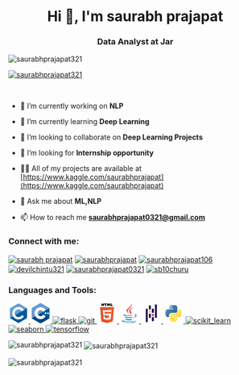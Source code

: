 <h1 align="center">Hi 👋, I'm saurabh prajapat</h1>
<h3 align="center">Data Analyst at Jar</h3>

<p align="left"> <img src="https://komarev.com/ghpvc/?username=saurabhprajapat321&label=Profile%20views&color=0e75b6&style=flat" alt="saurabhprajapat321" /> </p>

<p align="left"> <a href="https://github.com/ryo-ma/github-profile-trophy"><img src="https://github-profile-trophy.vercel.app/?username=saurabhprajapat321" alt="saurabhprajapat321" /></a> </p>

<p align="left"> <a href="https://twitter.com/" target="blank"><img src="https://img.shields.io/twitter/follow/?logo=twitter&style=for-the-badge" alt="" /></a> </p>

- 🔭 I’m currently working on **NLP**

- 🌱 I’m currently learning **Deep Learning**

- 👯 I’m looking to collaborate on **Deep Learning Projects**

- 🤝 I’m looking for **Internship opportunity**

- 👨‍💻 All of my projects are available at [https://www.kaggle.com/saurabhprajapat](https://www.kaggle.com/saurabhprajapat)

- 💬 Ask me about **ML,NLP**

- 📫 How to reach me **saurabhprajapat0321@gmail.com**

<h3 align="left">Connect with me:</h3>
<p align="left">
<a href="https://linkedin.com/in/saurabh prajapat" target="blank"><img align="center" src="https://raw.githubusercontent.com/rahuldkjain/github-profile-readme-generator/master/src/images/icons/Social/linked-in-alt.svg" alt="saurabh prajapat" height="30" width="40" /></a>
<a href="https://kaggle.com/saurabhprajapat" target="blank"><img align="center" src="https://raw.githubusercontent.com/rahuldkjain/github-profile-readme-generator/master/src/images/icons/Social/kaggle.svg" alt="saurabhprajapat" height="30" width="40" /></a>
<a href="https://instagram.com/saurabhprajapat106" target="blank"><img align="center" src="https://raw.githubusercontent.com/rahuldkjain/github-profile-readme-generator/master/src/images/icons/Social/instagram.svg" alt="saurabhprajapat106" height="30" width="40" /></a>
<a href="https://www.hackerrank.com/devilchintu321" target="blank"><img align="center" src="https://raw.githubusercontent.com/rahuldkjain/github-profile-readme-generator/master/src/images/icons/Social/hackerrank.svg" alt="devilchintu321" height="30" width="40" /></a>
<a href="https://www.leetcode.com/saurabhprajapat0321" target="blank"><img align="center" src="https://raw.githubusercontent.com/rahuldkjain/github-profile-readme-generator/master/src/images/icons/Social/leet-code.svg" alt="saurabhprajapat0321" height="30" width="40" /></a>
<a href="https://auth.geeksforgeeks.org/user/sb10churu" target="blank"><img align="center" src="https://raw.githubusercontent.com/rahuldkjain/github-profile-readme-generator/master/src/images/icons/Social/geeks-for-geeks.svg" alt="sb10churu" height="30" width="40" /></a>
</p>

<h3 align="left">Languages and Tools:</h3>
<p align="left"> <a href="https://www.cprogramming.com/" target="_blank" rel="noreferrer"> <img src="https://raw.githubusercontent.com/devicons/devicon/master/icons/c/c-original.svg" alt="c" width="40" height="40"/> </a> <a href="https://www.w3schools.com/cpp/" target="_blank" rel="noreferrer"> <img src="https://raw.githubusercontent.com/devicons/devicon/master/icons/cplusplus/cplusplus-original.svg" alt="cplusplus" width="40" height="40"/> </a> <a href="https://flask.palletsprojects.com/" target="_blank" rel="noreferrer"> <img src="https://www.vectorlogo.zone/logos/pocoo_flask/pocoo_flask-icon.svg" alt="flask" width="40" height="40"/> </a> <a href="https://git-scm.com/" target="_blank" rel="noreferrer"> <img src="https://www.vectorlogo.zone/logos/git-scm/git-scm-icon.svg" alt="git" width="40" height="40"/> </a> <a href="https://www.w3.org/html/" target="_blank" rel="noreferrer"> <img src="https://raw.githubusercontent.com/devicons/devicon/master/icons/html5/html5-original-wordmark.svg" alt="html5" width="40" height="40"/> </a> <a href="https://www.java.com" target="_blank" rel="noreferrer"> <img src="https://raw.githubusercontent.com/devicons/devicon/master/icons/java/java-original.svg" alt="java" width="40" height="40"/> </a> <a href="https://pandas.pydata.org/" target="_blank" rel="noreferrer"> <img src="https://raw.githubusercontent.com/devicons/devicon/2ae2a900d2f041da66e950e4d48052658d850630/icons/pandas/pandas-original.svg" alt="pandas" width="40" height="40"/> </a> <a href="https://www.python.org" target="_blank" rel="noreferrer"> <img src="https://raw.githubusercontent.com/devicons/devicon/master/icons/python/python-original.svg" alt="python" width="40" height="40"/> </a> <a href="https://scikit-learn.org/" target="_blank" rel="noreferrer"> <img src="https://upload.wikimedia.org/wikipedia/commons/0/05/Scikit_learn_logo_small.svg" alt="scikit_learn" width="40" height="40"/> </a> <a href="https://seaborn.pydata.org/" target="_blank" rel="noreferrer"> <img src="https://seaborn.pydata.org/_images/logo-mark-lightbg.svg" alt="seaborn" width="40" height="40"/> </a> <a href="https://www.tensorflow.org" target="_blank" rel="noreferrer"> <img src="https://www.vectorlogo.zone/logos/tensorflow/tensorflow-icon.svg" alt="tensorflow" width="40" height="40"/> </a> </p>

<p><img align="left" src="https://github-readme-stats.vercel.app/api/top-langs?username=saurabhprajapat321&show_icons=true&locale=en&layout=compact" alt="saurabhprajapat321" /></p>

<p>&nbsp;<img align="center" src="https://github-readme-stats.vercel.app/api?username=saurabhprajapat321&show_icons=true&locale=en" alt="saurabhprajapat321" /></p>

<p><img align="center" src="https://github-readme-streak-stats.herokuapp.com/?user=saurabhprajapat321&" alt="saurabhprajapat321" /></p>
